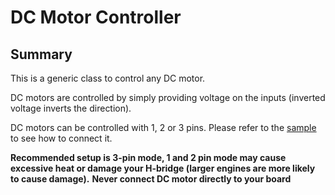 # DC Motor Controller

## Summary

This is a generic class to control any DC motor.

DC motors are controlled by simply providing voltage on the inputs (inverted voltage inverts the direction).

DC motors can be controlled with 1, 2 or 3 pins.
Please refer to the [sample](samples/README.md) to see how to connect it.

**Recommended setup is 3-pin mode, 1 and 2 pin mode may cause excessive heat or damage your H-bridge (larger engines are more likely to cause damage).**
**Never connect DC motor directly to your board**
